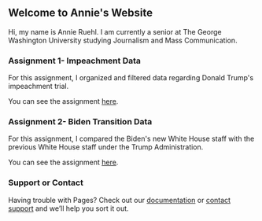## Welcome to Annie's Website

Hi, my name is Annie Ruehl. I am currently a senior at The George Washington University studying Journalism and Mass Communication.

### Assignment 1- Impeachment Data

For this assignment, I organized and filtered data regarding Donald Trump's impeachment trial. 

You can see the assignment [here](https://annieruehl.github.io/hw1/).

### Assignment 2- Biden Transition Data

For this assignment, I compared the Biden's new White House staff with the previous White House staff under the Trump Administration. 

You can see the assignment [here](https://github.com/annieruehl/annieruehl.github.io/04_assignmentfile_markdownreport). 

### Support or Contact

Having trouble with Pages? Check out our [documentation](https://docs.github.com/categories/github-pages-basics/) or [contact support](https://github.com/contact) and we’ll help you sort it out.
